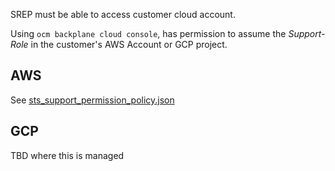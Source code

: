 SREP must be able to access customer cloud account.

Using `ocm backplane cloud console`, has permission to assume the *Support-Role* in the customer's AWS Account or GCP project.  

## AWS
See [sts_support_permission_policy.json](/resources/sts/4.12/sts_support_permission_policy.json)

## GCP
TBD where this is managed